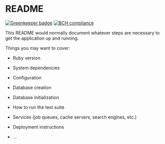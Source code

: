 # README

[![Greenkeeper badge](https://badges.greenkeeper.io/SonyaMoisset/CryptocurrencyPortfolio_RAILS.svg)](https://greenkeeper.io/)
[![BCH compliance](https://bettercodehub.com/edge/badge/SonyaMoisset/CryptocurrencyPortfolio_RAILS?branch=master)](https://bettercodehub.com/)

This README would normally document whatever steps are necessary to get the
application up and running.

Things you may want to cover:

* Ruby version

* System dependencies

* Configuration

* Database creation

* Database initialization

* How to run the test suite

* Services (job queues, cache servers, search engines, etc.)

* Deployment instructions

* ...
